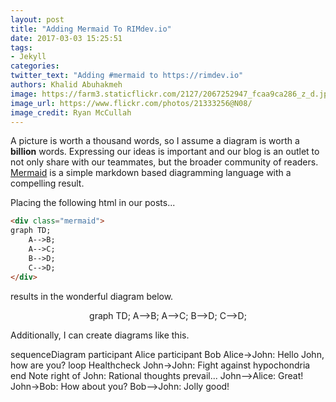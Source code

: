 ```yaml
---
layout: post
title: "Adding Mermaid To RIMdev.io"
date: 2017-03-03 15:25:51
tags:
- Jekyll
categories:
twitter_text: "Adding #mermaid to https://rimdev.io"
authors: Khalid Abuhakmeh
image: https://farm3.staticflickr.com/2127/2067252947_fcaa9ca286_z_d.jpg?zz=1
image_url: https://www.flickr.com/photos/21333256@N08/
image_credit: Ryan McCullah
---
```


A picture is worth a thousand words, so I assume a diagram is worth a **billion** words. Expressing our ideas is important and our blog is an outlet to not only share with our teammates, but the broader community of readers. [Mermaid](https://knsv.github.io/mermaid/) is a simple markdown based diagramming language with a compelling result. 

Placing the following html in our posts...

```html
<div class="mermaid">
graph TD;
    A-->B;
    A-->C;
    B-->D;
    C-->D;
</div>
```

results in the wonderful diagram below.

<div class="mermaid" style="text-align:center">
graph TD;
    A-->B;
    A-->C;
    B-->D;
    C-->D;
</div>

Additionally, I can create diagrams like this.

<div class="mermaid">
sequenceDiagram
    participant Alice
    participant Bob
    Alice->John: Hello John, how are you?
    loop Healthcheck
        John->John: Fight against hypochondria
    end
    Note right of John: Rational thoughts prevail...
    John-->Alice: Great!
    John->Bob: How about you?
    Bob-->John: Jolly good!
</div>